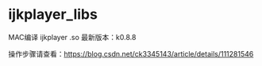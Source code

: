 # ijkplayer_libs
MAC编译 ijkplayer  .so 最新版本：k0.8.8

 操作步骤请查看：https://blog.csdn.net/ck3345143/article/details/111281546
